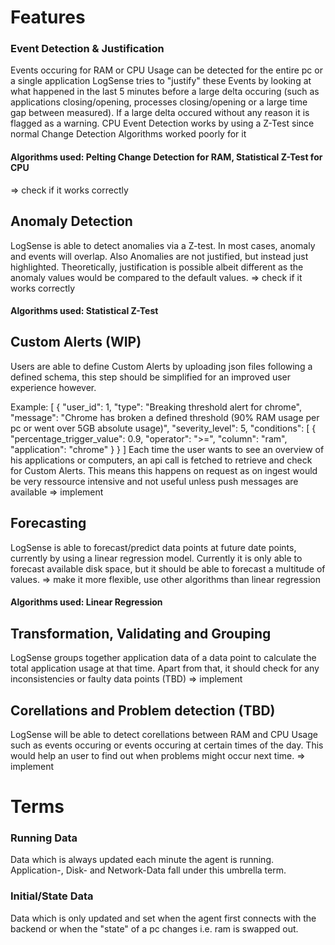 # Features 

### Event Detection & Justification
Events occuring for RAM or CPU Usage can be detected for the entire pc or a single application
LogSense tries to "justify" these Events by looking at what happened in the last 5 minutes before a large delta occuring (such as applications closing/opening, processes closing/opening or a large time gap between measured). If a large delta occured without any reason it is flagged as a warning. CPU Event Detection works by using a Z-Test since normal Change Detection Algorithms worked poorly for it

#### Algorithms used: Pelting Change Detection for RAM, Statistical Z-Test for CPU
=> check if it works correctly

## Anomaly Detection 
LogSense is able to detect anomalies via a Z-test. In most cases, anomaly and events will overlap. Also Anomalies are not justified, but instead just highlighted. Theoretically, justification is possible albeit different as the anomaly values would be compared to the default values.
=> check if it works correctly
#### Algorithms used: Statistical Z-Test

## Custom Alerts (WIP)
Users are able to define Custom Alerts by uploading json files following a defined schema, this step should be simplified for an improved user experience however. 

Example:
[
    {
        "user_id": 1,
        "type": "Breaking threshold alert for chrome",
        "message": "Chrome has broken a defined threshold (90% RAM usage per pc or went over 5GB absolute usage)",
        "severity_level": 5,
        "conditions": [
            {
                "percentage_trigger_value": 0.9,
                "operator": ">=",
                "column": "ram",
                "application": "chrome"
            }
    }
]
Each time the user wants to see an overview of his applications or computers, an api call is fetched to retrieve and check for Custom Alerts. This means this happens on request as on ingest would be very ressource intensive and not useful unless push messages are available
=> implement
## Forecasting
LogSense is able to forecast/predict data points at future date points, currently by using a linear regression model. Currently it is only able to forecast available disk space, but it should be able to forecast a multitude of values.
=> make it more flexible, use other algorithms than linear regression
#### Algorithms used: Linear Regression

## Transformation, Validating and Grouping
LogSense groups together application data of a data point to calculate the total application usage at that time. Apart from that, it should check for any inconsistencies or faulty data points (TBD)
=> implement
## Corellations and Problem detection (TBD)
LogSense will be able to detect corellations between RAM and CPU Usage such as events occuring or events occuring at certain times of the day. This would help an user to find out when problems might occur next time.
=> implement
# Terms

### Running Data
Data which is always updated each minute the agent is running. Application-, Disk- and Network-Data fall under this umbrella term.

### Initial/State Data
Data which is only updated and set when the agent first connects with the backend or when the "state" of a pc changes i.e. ram is swapped out.